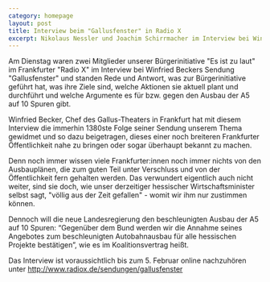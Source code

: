 ```yaml
---
category: homepage
layout: post
title: Interview beim "Gallusfenster" in Radio X
excerpt: Nikolaus Nessler und Joachim Schirrmacher im Interview bei Winfried Becker im Radio X Gallusfenster zu den Aktivitäten der Bürgerinitiative
---
```


Am Dienstag waren zwei Mitglieder unserer Bürgerinitiative "Es ist zu laut" im Frankfurter "Radio X" im Interview bei Winfried Beckers Sendung "Gallusfenster" und standen Rede und Antwort, was zur Bürgerinitiative geführt hat, was ihre Ziele sind, welche Aktionen sie aktuell plant und durchführt und welche Argumente es für bzw. gegen den Ausbau der A5 auf 10 Spuren gibt.

Winfried Becker, Chef des Gallus-Theaters in Frankfurt hat mit diesem Interview die immerhin 1380ste Folge seiner Sendung unserem Thema gewidmet und so dazu beigetragen, dieses einer noch breiteren Frankfurter Öffentlichkeit nahe zu bringen oder sogar überhaupt bekannt zu machen.

Denn noch immer wissen viele Frankfurter:innen noch immer nichts von den Ausbauplänen, die zum guten Teil unter Verschluss und von der Öffentlichkeit fern gehalten werden. Das verwundert eigentlich auch nicht weiter, sind sie doch, wie unser derzeitiger hessischer Wirtschaftsminister selbst sagt, "völlig aus der Zeit gefallen" - womit wir ihm nur zustimmen können.

Dennoch will die neue Landesregierung den beschleunigten Ausbau der A5 auf 10 Spuren: “Gegenüber dem Bund werden wir die Annahme seines Angebotes zum beschleunigten Autobahnausbau für alle hessischen Projekte bestätigen”, wie es im Koalitionsvertrag heißt.

Das Interview ist voraussichtlich bis zum 5. Februar online nachzuhören unter http://www.radiox.de/sendungen/gallusfenster
